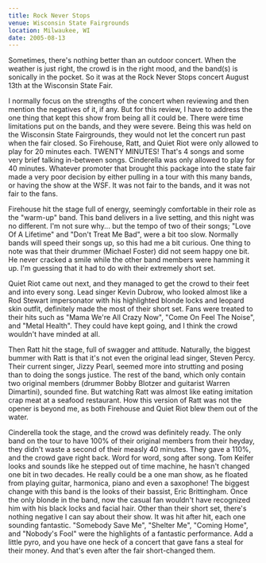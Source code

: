 ```yaml
---
title: Rock Never Stops
venue: Wisconsin State Fairgrounds
location: Milwaukee, WI
date: 2005-08-13
---
```


Sometimes, there's nothing better than an outdoor concert. When the weather is just right, the crowd is in the right mood, and the band(s) is sonically in the pocket. So it was at the Rock Never Stops concert August 13th at the Wisconsin State Fair.

I normally focus on the strengths of the concert when reviewing and then mention the negatives of it, if any. But for this review, I have to address the one thing that kept this show from being all it could be. There were time limitations put on the bands, and they were severe. Being this was held on the Wisconsin State Fairgrounds, they would not let the concert run past when the fair closed. So Firehouse, Ratt, and Quiet Riot were only allowed to play for 20 minutes each. TWENTY MINUTES! That's 4 songs and some very brief talking in-between songs. Cinderella was only allowed to play for 40 minutes. Whatever promoter that brought this package into the state fair made a very poor decision by either pulling in a tour with this many bands, or having the show at the WSF. It was not fair to the bands, and it was not fair to the fans.

Firehouse hit the stage full of energy, seemingly comfortable in their role as the "warm-up" band. This band delivers in a live setting, and this night was no different. I'm not sure why... but the tempo of two of their songs; "Love Of A Lifetime" and "Don't Treat Me Bad", were a bit too slow. Normally bands will speed their songs up, so this had me a bit curious. One thing to note was that their drummer (Michael Foster) did not seem happy one bit. He never cracked a smile while the other band members were hamming it up. I'm guessing that it had to do with their extremely short set.

Quiet Riot came out next, and they managed to get the crowd to their feet and into every song. Lead singer Kevin Dubrow, who looked almost like a Rod Stewart impersonator with his highlighted blonde locks and leopard skin outfit, definitely made the most of their short set. Fans were treated to their hits such as "Mama We're All Crazy Now", "Come On Feel The Noise", and "Metal Health". They could have kept going, and I think the crowd wouldn't have minded at all.

Then Ratt hit the stage, full of swagger and attitude. Naturally, the biggest bummer with Ratt is that it's not even the original lead singer, Steven Percy. Their current singer, Jizzy Pearl, seemed more into strutting and posing than to doing the songs justice. The rest of the band, which only contain two original members (drummer Bobby Blotzer and guitarist Warren Dimartini), sounded fine. But watching Ratt was almost like eating imitation crap meat at a seafood restaurant. How this version of Ratt was not the opener is beyond me, as both Firehouse and Quiet Riot blew them out of the water.

Cinderella took the stage, and the crowd was definitely ready. The only band on the tour to have 100% of their original members from their heyday, they didn't waste a second of their measly 40 minutes. They gave a 110%, and the crowd gave right back. Word for word, song after song. Tom Keifer looks and sounds like he stepped out of time machine, he hasn't changed one bit in two decades. He really could be a one man show, as he floated from playing guitar, harmonica, piano and even a saxophone! The biggest change with this band is the looks of their bassist, Eric Brittingham. Once the only blonde in the band, now the casual fan wouldn't have recognized him with his black locks and facial hair. Other than their short set, there's nothing negative I can say about their show. It was hit after hit, each one sounding fantastic. "Somebody Save Me", "Shelter Me", "Coming Home", and "Nobody's Fool" were the highlights of a fantastic performance. Add a little pyro, and you have one heck of a concert that gave fans a steal for their money. And that's even after the fair short-changed them.